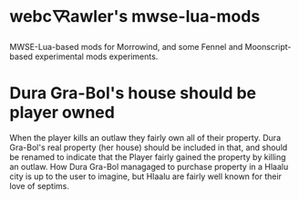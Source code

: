 # webc🜆awler's mwse-lua-mods
MWSE-Lua-based mods for Morrowind, and some Fennel and Moonscript-based
experimental mods experiments.

# Dura Gra-Bol's house should be player owned
When the player kills an outlaw they fairly own all of their property. Dura Gra-Bol's real property (her house) should be included in that, and should be renamed to indicate that the Player fairly gained the property by killing an outlaw. How Dura Gra-Bol managaged to purchase property in a Hlaalu city is up to the user to imagine, but Hlaalu are fairly well known for their love of septims.